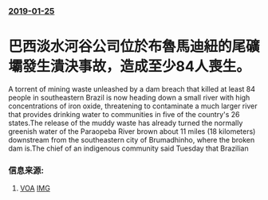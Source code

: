 ### [2019-01-25](/news/2019/01/25/index.md)

##### 
# 巴西淡水河谷公司位於布魯馬迪紐的尾礦壩發生潰決事故，造成至少84人喪生。 

A torrent of mining waste unleashed by a dam breach that killed at least 84 people in southeastern Brazil is now heading down a small river with high concentrations of iron oxide, threatening to contaminate a much larger river that provides drinking water to communities in five of the country's 26 states.The release of the muddy waste has already turned the normally greenish water of the Paraopeba River brown about 11 miles (18 kilometers) downstream from the southeastern city of Brumadhinho, where the broken dam is.The chief of an indigenous community said Tuesday that Brazilian


### 信息来源:

1. [VOA](https://www.voanews.com/a/waste-unleashed-from-brazil-dam-on-its-way-to-a-larger-river/4765312.html) [IMG](https://media.voltron.voanews.com/Drupal/01live-166/2019-04/4FCD5214-4DB8-4B23-B512-46FFDBA1BA5B.jpg)
